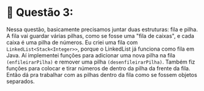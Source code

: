 # 🔹 Questão 3:

Nessa questão, basicamente precisamos juntar duas estruturas: fila e pilha. A fila vai guardar várias pilhas, como se fosse uma "fila de caixas", e cada caixa é uma pilha de números. Eu criei uma fila com `LinkedList<Stack<Integer>>`, porque o LinkedList já funciona como fila em Java. Aí implementei funções para adicionar uma nova pilha na fila `(enfileirarPilha)` e remover uma pilha `(desenfileirarPilha)`. Também fiz funções para colocar e tirar números de dentro da pilha da frente da fila. Então dá pra trabalhar com as pilhas dentro da fila como se fossem objetos separados.
